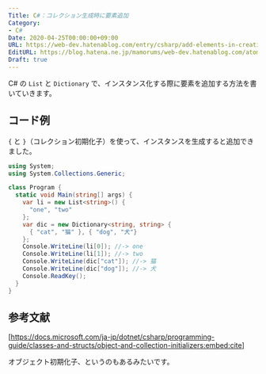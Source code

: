 ```yaml
---
Title: C#：コレクション生成時に要素追加
Category:
- C#
Date: 2020-04-25T00:00:00+09:00
URL: https://web-dev.hatenablog.com/entry/csharp/add-elements-in-creating-a-collection
EditURL: https://blog.hatena.ne.jp/mamorums/web-dev.hatenablog.com/atom/entry/26006613547704721
Draft: true
---
```


C# の `List` と `Dictionary` で、インスタンス化する際に要素を追加する方法を書いていきます。


## コード例
`{` と `}`（コレクション初期化子）を使って、インスタンスを生成すると追加できました。

```cs
using System;
using System.Collections.Generic;

class Program {
  static void Main(string[] args) {
    var li = new List<string>() {
      "one", "two"
    };
    var dic = new Dictionary<string, string> {
      { "cat", "猫" }, { "dog", "犬"}
    };
    Console.WriteLine(li[0]); //-> one
    Console.WriteLine(li[1]); //-> two
    Console.WriteLine(dic["cat"]); //-> 猫
    Console.WriteLine(dic["dog"]); //-> 犬
    Console.ReadKey();
  }
}
```

## 参考文献
[https://docs.microsoft.com/ja-jp/dotnet/csharp/programming-guide/classes-and-structs/object-and-collection-initializers:embed:cite]

オブジェクト初期化子、というのもあるみたいです。
